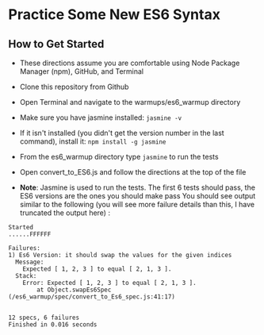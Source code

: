 # Practice Some New ES6 Syntax


## How to Get Started
- These directions assume you are comfortable using Node Package Manager (npm), GitHub, and Terminal
- Clone this repository from Github
- Open Terminal and navigate to the warmups/es6_warmup directory
- Make sure you have jasmine installed: `jasmine -v`
- If it isn't installed (you didn't get the version number in the last command), install it: `npm install -g jasmine`
- From the es6_warmup directory type `jasmine` to run the tests
- Open convert_to_ES6.js and follow the directions at the top of the file

- **Note**: Jasmine is used to run the tests. The first 6 tests should pass, the ES6 versions are the ones you should make pass You should see output similar to the following (you will see more failure details than this, I have truncated the output here) :

```
Started
......FFFFFF

Failures:
1) Es6 Version: it should swap the values for the given indices
  Message:
    Expected [ 1, 2, 3 ] to equal [ 2, 1, 3 ].
  Stack:
    Error: Expected [ 1, 2, 3 ] to equal [ 2, 1, 3 ].
        at Object.swapEs6Spec (/es6_warmup/spec/convert_to_Es6_spec.js:41:17)


12 specs, 6 failures
Finished in 0.016 seconds

```

